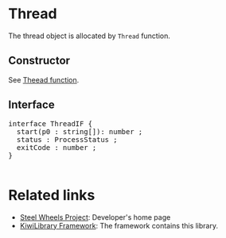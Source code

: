 # Thread

The thread object is allocated by <code>Thread</code> function.

## Constructor
See [Theead function](../Function/Thread.md).

## Interface
<pre>
interface ThreadIF {
  start(p0 : string[]): number ;
  status : ProcessStatus ;
  exitCode : number ;
}

</pre>

# Related links
* [Steel Wheels Project](https://gitlab.com/steewheels/project/-/blob/main/README.md): Developer's home page
* [KiwiLibrary Framework](https://gitlab.com/steewheels/kiwiscript/-/blob/main/KiwiLibrary/README.md): The framework contains this library.


